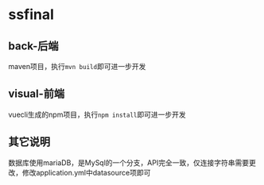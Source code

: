 # ssfinal
## back-后端
maven项目，执行`mvn build`即可进一步开发
## visual-前端
vuecli生成的npm项目，执行`npm install`即可进一步开发
## 其它说明
数据库使用mariaDB，是MySql的一个分支，API完全一致，仅连接字符串需要更改，修改application.yml中datasource项即可
